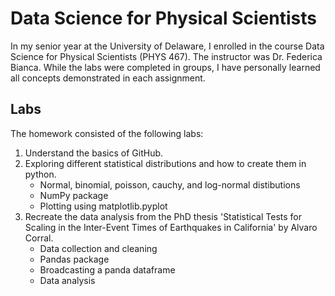 # Data Science for Physical Scientists
In my senior year at the University of Delaware, I enrolled in the course Data Science for Physical Scientists
(PHYS 467). The instructor was Dr. Federica Bianca. While the labs were completed in groups, I have personally
learned all concepts demonstrated in each assignment.

## Labs
The homework consisted of the following labs:
1. Understand the basics of GitHub.
2. Exploring different statistical distributions and how to create them in python.
    * Normal, binomial, poisson, cauchy,  and log-normal distibutions
    * NumPy package
    * Plotting using matplotlib.pyplot
3. Recreate the data analysis from the PhD thesis 'Statistical Tests for Scaling in the Inter-Event Times of Earthquakes in California' by Alvaro Corral.
    * Data collection and cleaning
    * Pandas package
    * Broadcasting a panda dataframe
    * Data analysis
